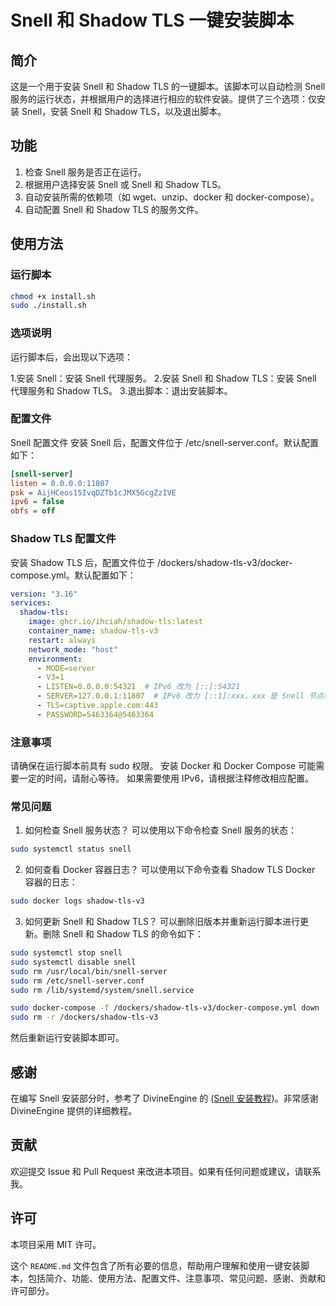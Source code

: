 # Snell 和 Shadow TLS 一键安装脚本

## 简介

这是一个用于安装 Snell 和 Shadow TLS 的一键脚本。该脚本可以自动检测 Snell 服务的运行状态，并根据用户的选择进行相应的软件安装。提供了三个选项：仅安装 Snell，安装 Snell 和 Shadow TLS，以及退出脚本。

## 功能

1. 检查 Snell 服务是否正在运行。
2. 根据用户选择安装 Snell 或 Snell 和 Shadow TLS。
3. 自动安装所需的依赖项（如 wget、unzip、docker 和 docker-compose）。
4. 自动配置 Snell 和 Shadow TLS 的服务文件。

## 使用方法

### 运行脚本
```bash
chmod +x install.sh
sudo ./install.sh
```

### 选项说明
运行脚本后，会出现以下选项：

1.安装 Snell：安装 Snell 代理服务。
2.安装 Snell 和 Shadow TLS：安装 Snell 代理服务和 Shadow TLS。
3.退出脚本：退出安装脚本。

### 配置文件
Snell 配置文件
安装 Snell 后，配置文件位于 /etc/snell-server.conf。默认配置如下：

```ini
[snell-server]
listen = 0.0.0.0:11807
psk = AijHCeos15IvqDZTb1cJMX5GcgZzIVE
ipv6 = false
obfs = off
```

### Shadow TLS 配置文件
安装 Shadow TLS 后，配置文件位于 /dockers/shadow-tls-v3/docker-compose.yml。默认配置如下：

```yaml
version: "3.16"
services:
  shadow-tls:
    image: ghcr.io/ihciah/shadow-tls:latest
    container_name: shadow-tls-v3
    restart: always
    network_mode: "host"
    environment:
      - MODE=server
      - V3=1
      - LISTEN=0.0.0.0:54321  # IPv6 改为 [::]:54321
      - SERVER=127.0.0.1:11807  # IPv6 改为 [::1]:xxx，xxx 是 Snell 节点端口
      - TLS=captive.apple.com:443
      - PASSWORD=5463364@5463364
```

### 注意事项
请确保在运行脚本前具有 sudo 权限。
安装 Docker 和 Docker Compose 可能需要一定的时间，请耐心等待。
如果需要使用 IPv6，请根据注释修改相应配置。

### 常见问题
1. 如何检查 Snell 服务状态？
可以使用以下命令检查 Snell 服务的状态：

```bash
sudo systemctl status snell
```

2. 如何查看 Docker 容器日志？
可以使用以下命令查看 Shadow TLS Docker 容器的日志：

```bash
sudo docker logs shadow-tls-v3
```

3. 如何更新 Snell 和 Shadow TLS？
可以删除旧版本并重新运行脚本进行更新。删除 Snell 和 Shadow TLS 的命令如下：

```bash
sudo systemctl stop snell
sudo systemctl disable snell
sudo rm /usr/local/bin/snell-server
sudo rm /etc/snell-server.conf
sudo rm /lib/systemd/system/snell.service

sudo docker-compose -f /dockers/shadow-tls-v3/docker-compose.yml down
sudo rm -r /dockers/shadow-tls-v3
```

然后重新运行安装脚本即可。

## 感谢
在编写 Snell 安装部分时，参考了 DivineEngine 的 ([Snell 安装教程](https://divineengine.net/article/deploying-a-snell-server/))。非常感谢 DivineEngine 提供的详细教程。

## 贡献
欢迎提交 Issue 和 Pull Request 来改进本项目。如果有任何问题或建议，请联系我。

## 许可
本项目采用 MIT 许可。

这个 `README.md` 文件包含了所有必要的信息，帮助用户理解和使用一键安装脚本，包括简介、功能、使用方法、配置文件、注意事项、常见问题、感谢、贡献和许可部分。
